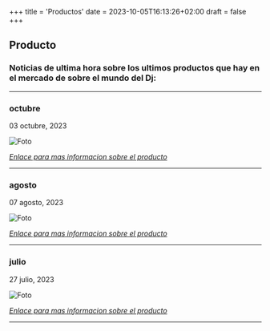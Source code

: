 +++
title = 'Productos'
date = 2023-10-05T16:13:26+02:00
draft = false
+++

## Producto

###  **Noticias de ultima hora sobre los ultimos productos que hay en el mercado de sobre el mundo del Dj:**



***

### **octubre**
   03 octubre, 2023

   ![Foto](/images/CDJ-3000.jpg)


[*Enlace para mas informacion sobre el producto*](https://www.pioneerdj.com/es-es/news/2023/cdj-3000-supports-cloud-analysis/)


***

### **agosto**
   07 agosto, 2023

   ![Foto](/images/DDJ.jpg)


[*Enlace para mas informacion sobre el producto*](https://www.pioneerdj.com/es-es/news/2023/ddj-rev5-scratch-style-2-channel-performance-dj-controller/)


***



### **julio**
   27 julio, 2023

   ![Foto](/images/rekordbox.jpg)


[*Enlace para mas informacion sobre el producto*](https://www.pioneerdj.com/es-es/news/2023/rekordbox-google-drive-support/)


***
